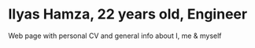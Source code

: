 # Ilyas Hamza, 22 years old, Engineer
Web page with personal CV and general info about I, me & myself
